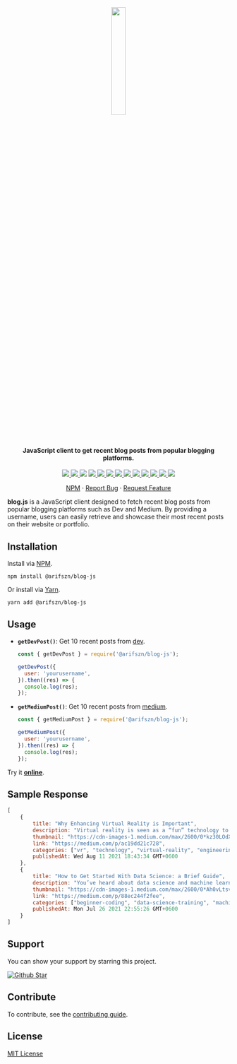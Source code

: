 <br/>

<p align="center">
  <h1 align="center">
    <img src="https://user-images.githubusercontent.com/45073703/227423738-48c622ed-908b-4259-9917-e6a8ae0e0742.png" width="25%">
  </h1>

  <h4 align="center">JavaScript client to get recent blog posts from popular blogging platforms.</h4>

  <p align="center">
    <a href="https://www.npmjs.com/package/@arifszn/blog-js">
      <img src="https://img.shields.io/npm/v/@arifszn/blog-js"/>
    </a>
    <a href="https://www.npmjs.com/package/@arifszn/blog-js">
      <img src="https://img.shields.io/npm/dt/@arifszn/blog-js"/>
    </a>
    <img src="https://img.shields.io/bundlephobia/min/@arifszn/blog-js"/>
    <a href="https://github.com/arifszn/blog.js/actions/workflows/test.yml">
      <img src="https://github.com/arifszn/blog.js/actions/workflows/test.yml/badge.svg"/>
    </a>
    <a href="https://codeclimate.com/github/arifszn/blog.js/test_coverage">
      <img src="https://api.codeclimate.com/v1/badges/f756d2df72c22b64b943/test_coverage" />
    </a>
    <a href="https://codeclimate.com/github/arifszn/blog.js/maintainability">
      <img src="https://api.codeclimate.com/v1/badges/c60f42d7d0b61bd33e98/maintainability" />
    </a>
    <a href="https://github.com/arifszn/blog.js/issues">
      <img src="https://img.shields.io/github/issues/arifszn/blog.js"/>
    </a>
    <a href="https://github.com/arifszn/blog.js/stargazers">
      <img src="https://img.shields.io/github/stars/arifszn/blog.js"/>
    </a>
    <a href="https://github.com/arifszn/blog.js/commits/main">
      <img src="https://img.shields.io/github/last-commit/arifszn/blog.js/main"/>
    </a>
    <a href="https://github.com/arifszn/blog.js/blob/main/CONTRIBUTING.md">
      <img src="https://img.shields.io/badge/contributions-welcome-brightgreen.svg?style=flat"/>
    </a>
    <a href="https://github.com/arifszn/blog.js/blob/main/LICENSE">
      <img src="https://img.shields.io/github/license/arifszn/blog.js"/>
    </a>
    <a href="https://www.buymeacoffee.com/arifszn">
      <img src="https://img.shields.io/badge/sponsor-buy%20me%20a%20coffee-yellow?logo=buymeacoffee"/>
    </a>
    <a href="https://twitter.com/intent/tweet?url=https://github.com/arifszn/blog.js&hashtags=javascript,nodejs,opensource,js,webdev,developers">
      <img src="https://img.shields.io/twitter/url?style=social&url=https%3A%2F%2Fgithub.com%2Farifszn%2Fblog.js"/>
    </a>
  </p>

  <p align="center">
    <a href="https://www.npmjs.com/package/@arifszn/blog-js">NPM</a>
    ·
    <a href="https://github.com/arifszn/blog.js/issues">Report Bug</a>
    ·
    <a href="https://github.com/arifszn/blog.js/discussions">Request Feature</a>
  </p>
</p>

**blog.js** is a JavaScript client designed to fetch recent blog posts from popular blogging platforms such as Dev and Medium. By providing a username, users can easily retrieve and showcase their most recent posts on their website or portfolio.

## Installation

Install via <a href="https://www.npmjs.com/package/@arifszn/blog-js">NPM</a>.

```
npm install @arifszn/blog-js
```

Or install via <a href="https://yarnpkg.com/package/@arifszn/blog-js">Yarn</a>.

```
yarn add @arifszn/blog-js
```

## Usage

- **`getDevPost()`**: Get 10 recent posts from [dev](https://dev.to).

  ```js
  const { getDevPost } = require('@arifszn/blog-js');

  getDevPost({
    user: 'yourusername',
  }).then((res) => {
    console.log(res);
  });
  ```

- **`getMediumPost()`**: Get 10 recent posts from [medium](https://medium.com).

  ```js
  const { getMediumPost } = require('@arifszn/blog-js');

  getMediumPost({
    user: 'yourusername',
  }).then((res) => {
    console.log(res);
  });
  ```

Try it **[online](https://stackblitz.com/edit/blog-js-online?file=index.js)**.

## Sample Response

```js
[
    {
        title: "Why Enhancing Virtual Reality is Important",
        description: "Virtual reality is seen as a “fun” technology to some without much...",
        thumbnail: "https://cdn-images-1.medium.com/max/2600/0*kz30LOdXT8CyOymh",
        link: "https://medium.com/p/ac19dd21c728",
        categories: ["vr", "technology", "virtual-reality", "engineering", "artificial-intelligence"],
        publishedAt: Wed Aug 11 2021 18:43:34 GMT+0600
    },
    {
        title: "How to Get Started With Data Science: a Brief Guide",
        description: "You’ve heard about data science and machine learning, and you want to get started. Maybe you hear...",
        thumbnail: "https://cdn-images-1.medium.com/max/2600/0*Ah0vLtsvxqUvRWuS",
        link: "https://medium.com/p/88ec244f2fee",
        categories: ["beginner-coding", "data-science-training", "machine-learning-course"],
        publishedAt: Mon Jul 26 2021 22:55:26 GMT+0600
    }
]
```

## Support

<p>You can show your support by starring this project.</p>
<a href="https://github.com/arifszn/blog.js/stargazers">
  <img src="https://img.shields.io/github/stars/arifszn/blog.js?style=social" alt="Github Star">
</a>

## Contribute

To contribute, see the [contributing guide](https://github.com/arifszn/blog.js/blob/main/CONTRIBUTING.md).

## License

[MIT License](https://github.com/arifszn/blog.js/blob/main/LICENSE)
